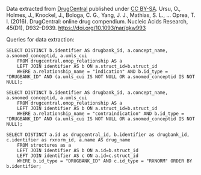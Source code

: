 Data extracted from [DrugCentral](http://drugcentral.org) published under [CC BY-SA](http://drugcentral.org/privacy).
Ursu, O., Holmes, J., Knockel, J., Bologa, C. G., Yang, J. J., Mathias, S. L., … Oprea, T. I. (2016). DrugCentral: online drug compendium. Nucleic Acids Research, 45(D1), D932–D939. https://doi.org/10.1093/nar/gkw993

Queries for data extraction:

    SELECT DISTINCT b.identifier AS drugbank_id, a.concept_name, a.snomed_conceptid, a.umls_cui
        FROM drugcentral.omop_relationship AS a
        LEFT JOIN identifier AS b ON a.struct_id=b.struct_id
        WHERE a.relationship_name = "indication" AND b.id_type = "DRUGBANK_ID" AND (a.umls_cui IS NOT NULL OR a.snomed_conceptid IS NOT NULL);
    
    SELECT DISTINCT b.identifier AS drugbank_id, a.concept_name, a.snomed_conceptid, a.umls_cui
        FROM drugcentral.omop_relationship AS a
        LEFT JOIN identifier AS b ON a.struct_id=b.struct_id
        WHERE a.relationship_name = "contraindication" AND b.id_type = "DRUGBANK_ID" AND (a.umls_cui IS NOT NULL OR a.snomed_conceptid IS NOT NULL);

    SELECT DISTINCT a.id as drugcentral_id, b.identifier as drugbank_id, c.identifier as rxnorm_id, a.name AS drug_name
    	FROM structures as a
        LEFT JOIN identifier AS b ON a.id=b.struct_id
        LEFT JOIN identifier AS c ON a.id=c.struct_id
        WHERE b.id_type = "DRUGBANK_ID" AND c.id_type = "RXNORM" ORDER BY b.identifier;